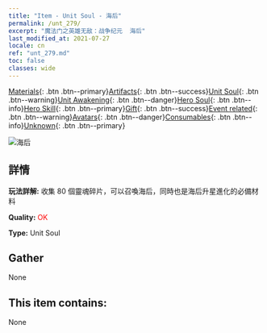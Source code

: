 ```yaml
---
title: "Item - Unit Soul - 海后"
permalink: /unt_279/
excerpt: "魔法门之英雄无敌：战争纪元  海后"
last_modified_at: 2021-07-27
locale: cn
ref: "unt_279.md"
toc: false
classes: wide
---
```

 [Materials](/ItemsCN/){: .btn .btn--primary}[Artifacts](/ItemsCN/Artifacts/){: .btn .btn--success}[Unit Soul](/ItemsCN/UnitSoul/){: .btn .btn--warning}[Unit Awakening](/ItemsCN/UnitAwakening/){: .btn .btn--danger}[Hero Soul](/ItemsCN/HeroSoul/){: .btn .btn--info}[Hero Skill](/ItemsCN/HeroSkill/){: .btn .btn--primary}[Gift](/ItemsCN/Gift/){: .btn .btn--success}[Event related](/ItemsCN/Events/){: .btn .btn--warning}[Avatars](/ItemsCN/Avatars/){: .btn .btn--danger}[Consumables](/ItemsCN/Consumables/){: .btn .btn--info}[Unknown](/ItemsCN/Unknown/){: .btn .btn--primary}

 ![海后](/images/u/ti_haihou.jpg)

## 詳情
 **玩法詳解:** 收集 80 個靈魂碎片，可以召喚海后，同時也是海后升星進化的必備材料

 **Quality:** <span style="color: #FF0000">OK</span>

 **Type:** Unit Soul

## Gather

  None

## This item contains:

  None

